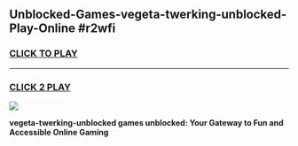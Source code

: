 
## Unblocked-Games-vegeta-twerking-unblocked-Play-Online #r2wfi
<h3>
<a href="https://news.freeplayer.one?title=vegeta-twerking-unblocked&ref=3">CLICK TO PLAY</a></h3>
<hr>

<h3>
<a href="https://news.freeplayer.one?title=vegeta-twerking-unblocked&ref=3">CLICK 2 PLAY</a>
  
</h3>

<a href="https://news.freeplayer.one?title=vegeta-twerking-unblocked&ref=3"><img src="https://clearcache.store/games.png"></a>


**vegeta-twerking-unblocked games unblocked: Your Gateway to Fun and Accessible Online Gaming**
